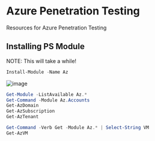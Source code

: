 # Azure Penetration Testing
Resources for Azure Penetration Testing

## Installing PS Module
NOTE: This will take a while!

```powershell
Install-Module -Name Az
```

![image](https://user-images.githubusercontent.com/65491437/155021256-035c30a7-02b1-406f-a133-1b3b09e35c6f.png)

```powershell
Get-Module -ListAvailable Az.*
Get-Command -Module Az.Accounts
Get-AzDomain
Get-AzSubscription
Get-AzTenant

Get-Command -Verb Get -Module Az.* | Select-String VM
Get-AzVM
```
